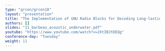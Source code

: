 ```yaml
---
type: "grcon/grcon18"
layout: "presentation"
title: "The Implementation of GNU Radio Blocks for Decoding Long-lasting Frames in Mobile Underwater Acoustic Communications"
authors: []
slides: "11_barbeau_acoustic_underwater.pdf"
youtube: "https://www.youtube.com/watch?v=2XtIBJtDEQg"
conference-day: "Tuesday"
weight: 11
---
```

<!-- FIXME -->
